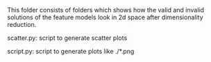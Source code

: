 This folder consists of folders which shows how the valid and invalid solutions of the feature models look in 2d space after dimensionality
reduction.
 
scatter.py: script to generate scatter plots

script.py: script to generate plots like ./*.png